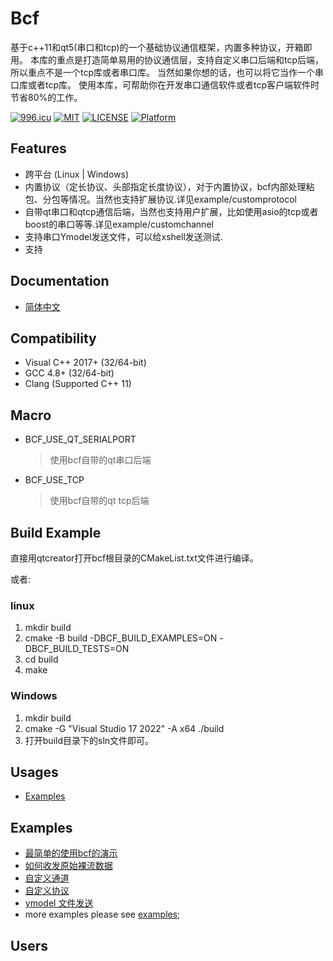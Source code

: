 Bcf
=======
基于c++11和qt5(串口和tcp)的一个基础协议通信框架，内置多种协议，开箱即用。
本库的重点是打造简单易用的协议通信层，支持自定义串口后端和tcp后端，所以重点不是一个tcp库或者串口库。 当然如果你想的话，也可以将它当作一个串口库或者tcp库。
使用本库，可帮助你在开发串口通信软件或者tcp客户端软件时节省80%的工作。

[![996.icu](https://img.shields.io/badge/link-996.icu-red.svg)](https://996.icu)
[![MIT](https://img.shields.io/badge/LICENSE-MIT-blue)](https://gitpub.sietium.com/tools/toolkits/bcf/-/blob/master/LICENSE)
[![LICENSE](https://img.shields.io/badge/license-NPL%20(The%20996%20Prohibited%20License)-blue.svg)](https://github.com/996icu/996.ICU/blob/master/LICENSE)
[![Platform](https://img.shields.io/badge/Platform-Linux,%20Windows-green.svg?style=flat-square)](https://github.com/qht1003077897/bcf)

## Features
* 跨平台 (Linux | Windows)
* 内置协议（定长协议、头部指定长度协议），对于内置协议，bcf内部处理粘包、分包等情况。当然也支持扩展协议.详见example/customprotocol
* 自带qt串口和qtcp通信后端，当然也支持用户扩展，比如使用asio的tcp或者boost的串口等等.详见example/customchannel
* 支持串口Ymodel发送文件，可以给xshell发送测试.
* 支持

## Documentation
- [简体中文](https://github.com/qht1003077897/bcf/blob/master/docs/main.zh-cn.md)

## Compatibility
* Visual C++ 2017+ (32/64-bit)
* GCC 4.8+ (32/64-bit)
* Clang (Supported C++ 11)

## Macro
* BCF_USE_QT_SERIALPORT
  > 使用bcf自带的qt串口后端
* BCF_USE_TCP
  > 使用bcf自带的qt tcp后端

## Build Example

直接用qtcreator打开bcf根目录的CMakeList.txt文件进行编译。

或者:
### linux
1. mkdir build
2. cmake -B build -DBCF_BUILD_EXAMPLES=ON -DBCF_BUILD_TESTS=ON
3. cd build
4. make

### Windows
1. mkdir build
2. cmake -G "Visual Studio 17 2022" -A x64 ./build
3. 打开build目录下的sln文件即可。

## Usages
* [Examples](#examples)

Examples
----------------------------
* [最简单的使用bcf的演示](https://github.com/qht1003077897/bcf/blob/master/examples/simple/simple.cpp)
* [如何收发原始裸流数据](https://github.com/qht1003077897/bcf/blob/master/examples/rawdata/rawdata.cpp)
* [自定义通道](https://github.com/qht1003077897/bcf/blob/master/examples/customchannel/customchannel.cpp)
* [自定义协议](https://github.com/qht1003077897/bcf/blob/master/examples/customprotocol/customprotocol.cpp)
* [ymodel 文件发送](https://github.com/qht1003077897/bcf/blob/master/examples/ymodel/ymodel.cpp)
* more examples please see [examples](https://github.com/qht1003077897/bcf/blob/master/examples);

Users
----------------------------
